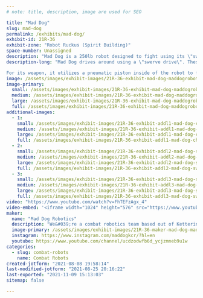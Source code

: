 ```yaml
---
# note: title, description, image are used for SEO

title: "Mad Dog"
slug: mad-dog
permalink: /exhibits/mad-dog/
exhibit-id: 21R-36
exhibit-zone: "Robot Ruckus (Spirit Building)"
space-number: Unassigned
description: "Mad Dog is a 250lb robot designed to fight using its \"swerve\" drivetrain and pneumatic flipper!"
description-long: "Mad Dog drives around using a \"swerve drive\". These drive modules work by allowing us to rotate the wheel AND rotate the orientation of the wheel at the same time (think about a powered shopping cart wheel). With multiple of these modules in tandem, we can strafe around the competition without sacrificing any drive power!

For its weapon, it utilizes a pneumatic piston inside of the robot to flip robots in front of it. There are multiple air storage tanks located inside of Mad Dog that give it the air necessary to use the weapon during the match."
image: /assets/images/exhibit-images/21R-36-exhibit-mad-dog-maddogrobot-large.png
image-primary: 
  small: /assets/images/exhibit-images/21R-36-exhibit-mad-dog-maddogrobot-small.png
  medium: /assets/images/exhibit-images/21R-36-exhibit-mad-dog-maddogrobot-medium.png
  large: /assets/images/exhibit-images/21R-36-exhibit-mad-dog-maddogrobot-large.png
  full: /assets/images/exhibit-images/21R-36-exhibit-mad-dog-maddogrobot-full.png
additional-images: 
  - 1:
    small: /assets/images/exhibit-images/21R-36-exhibit-addl1-mad-dog-chassispicture-small.png
    medium: /assets/images/exhibit-images/21R-36-exhibit-addl1-mad-dog-chassispicture-medium.png
    large: /assets/images/exhibit-images/21R-36-exhibit-addl1-mad-dog-chassispicture-large.png
    full: /assets/images/exhibit-images/21R-36-exhibit-addl1-mad-dog-chassispicture-full.png
  - 2:
    small: /assets/images/exhibit-images/21R-36-exhibit-addl2-mad-dog-swervemodule-small.jpeg
    medium: /assets/images/exhibit-images/21R-36-exhibit-addl2-mad-dog-swervemodule-medium.jpeg
    large: /assets/images/exhibit-images/21R-36-exhibit-addl2-mad-dog-swervemodule-large.jpeg
    full: /assets/images/exhibit-images/21R-36-exhibit-addl2-mad-dog-swervemodule-full.jpeg
  - 3:
    small: /assets/images/exhibit-images/21R-36-exhibit-addl3-mad-dog-swervemoduleinchassis-small.jpeg
    medium: /assets/images/exhibit-images/21R-36-exhibit-addl3-mad-dog-swervemoduleinchassis-medium.jpeg
    large: /assets/images/exhibit-images/21R-36-exhibit-addl3-mad-dog-swervemoduleinchassis-large.jpeg
    full: /assets/images/exhibit-images/21R-36-exhibit-addl3-mad-dog-swervemoduleinchassis-full.jpeg
video: "https://www.youtube.com/watch?v=FhTEFzAgx_4"
video-embed: '<iframe width="1024" height="576" src="https://www.youtube.com/embed/FhTEFzAgx_4?feature=oembed" frameborder="0" allow="accelerometer; autoplay; clipboard-write; encrypted-media; gyroscope; picture-in-picture" allowfullscreen></iframe>'
maker: 
  name: "Mad Dog Robotics"
  description: "We&#039;re a combat robotics team based out of Kettering University in Flint, Michigan. We build (and destroy) machines to battle against other builders around the world!"
  image-primary: /assets/images/exhibit-images/21R-36-maker-mad-dog-maddoglogo-medium.PNG
  instagram: https://www.instagram.com/maddogkcr/?hl=en
  youtube: https://www.youtube.com/channel/ucdzodwfb6d_ycjzmneb9u1w
categories: 
  - slug: combat-robots
    name: Combat Robots
created-jotform: "2021-08-08 19:58:14"
last-modified-jotform: "2021-08-25 20:16:22"
last-exported: "2021-11-09 15:13:03"
sitemap: false

---
```

